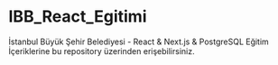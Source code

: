 # IBB_React_Egitimi
İstanbul Büyük Şehir Belediyesi - React &amp; Next.js &amp; PostgreSQL Eğitim İçeriklerine bu repository üzerinden erişebilirsiniz.
